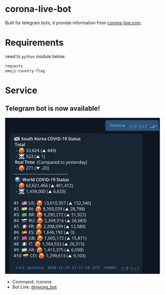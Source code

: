 # corona-live-bot
Built for telegram bots, it provide information from [corona-live.com](https://corona-live.com).

# Requirements
need to ```python``` module below.
```
requests
emoji-country-flag
```

# Service
## Telegram bot is now available!

![telegram-bot](./images/corona_live_bot.png)
- Command: /corona
- Bot Link: [@nyong_bot](https://t.me/nyong_bot)
